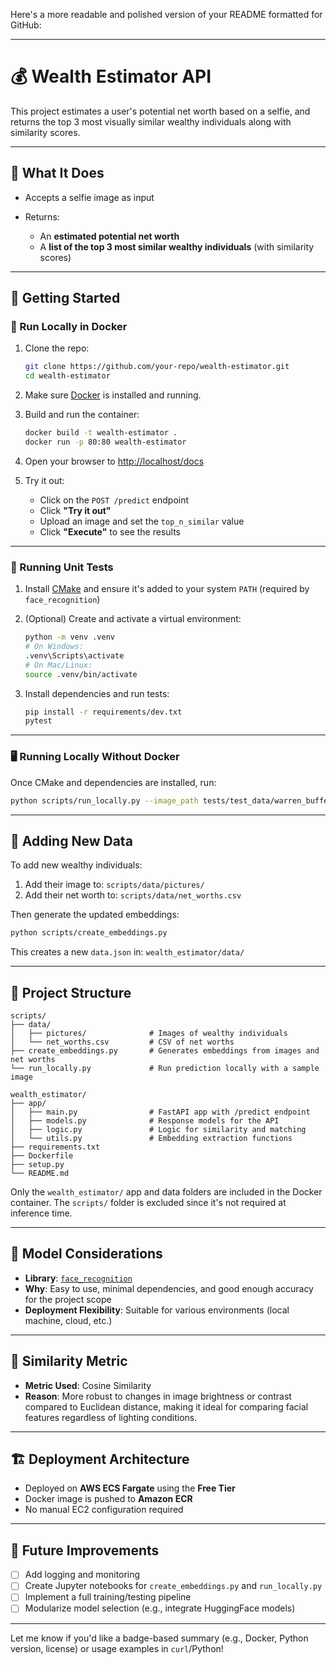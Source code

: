 Here's a more readable and polished version of your README formatted for GitHub:

---

# 💰 Wealth Estimator API

This project estimates a user's potential net worth based on a selfie, and returns the top 3 most visually similar wealthy individuals along with similarity scores.

---

## 📸 What It Does

* Accepts a selfie image as input
* Returns:

  * An **estimated potential net worth**
  * A **list of the top 3 most similar wealthy individuals** (with similarity scores)

---

## 🚀 Getting Started

### 🐳 Run Locally in Docker

1. Clone the repo:

   ```bash
   git clone https://github.com/your-repo/wealth-estimator.git
   cd wealth-estimator
   ```

2. Make sure [Docker](https://www.docker.com/products/docker-desktop/) is installed and running.

3. Build and run the container:

   ```bash
   docker build -t wealth-estimator .
   docker run -p 80:80 wealth-estimator
   ```

4. Open your browser to [http://localhost/docs](http://localhost/docs)

5. Try it out:

   * Click on the `POST /predict` endpoint
   * Click **"Try it out"**
   * Upload an image and set the `top_n_similar` value
   * Click **"Execute"** to see the results

---

### 🧪 Running Unit Tests

1. Install [CMake](https://cmake.org/download/) and ensure it's added to your system `PATH` (required by `face_recognition`)

2. (Optional) Create and activate a virtual environment:

   ```bash
   python -m venv .venv
   # On Windows:
   .venv\Scripts\activate
   # On Mac/Linux:
   source .venv/bin/activate
   ```

3. Install dependencies and run tests:

   ```bash
   pip install -r requirements/dev.txt
   pytest
   ```

---

### 🖥️ Running Locally Without Docker

Once CMake and dependencies are installed, run:

```bash
python scripts/run_locally.py --image_path tests/test_data/warren_buffett.jpg
```

---

## 🧠 Adding New Data

To add new wealthy individuals:

1. Add their image to: `scripts/data/pictures/`
2. Add their net worth to: `scripts/data/net_worths.csv`

Then generate the updated embeddings:

```bash
python scripts/create_embeddings.py
```

This creates a new `data.json` in: `wealth_estimator/data/`

---

## 🧰 Project Structure

```
scripts/
├── data/
│   ├── pictures/              # Images of wealthy individuals
│   └── net_worths.csv         # CSV of net worths
├── create_embeddings.py       # Generates embeddings from images and net worths
└── run_locally.py             # Run prediction locally with a sample image

wealth_estimator/
├── app/
│   ├── main.py                # FastAPI app with /predict endpoint
│   ├── models.py              # Response models for the API
│   ├── logic.py               # Logic for similarity and matching
│   └── utils.py               # Embedding extraction functions
├── requirements.txt
├── Dockerfile
├── setup.py
└── README.md
```

Only the `wealth_estimator/` app and data folders are included in the Docker container. The `scripts/` folder is excluded since it's not required at inference time.

---

## 🤖 Model Considerations

* **Library**: [`face_recognition`](https://github.com/ageitgey/face_recognition)
* **Why**: Easy to use, minimal dependencies, and good enough accuracy for the project scope
* **Deployment Flexibility**: Suitable for various environments (local machine, cloud, etc.)

---

## 📏 Similarity Metric

* **Metric Used**: Cosine Similarity
* **Reason**: More robust to changes in image brightness or contrast compared to Euclidean distance, making it ideal for comparing facial features regardless of lighting conditions.

---

## 🏗️ Deployment Architecture

* Deployed on **AWS ECS Fargate** using the **Free Tier**
* Docker image is pushed to **Amazon ECR**
* No manual EC2 configuration required

---

## 🌱 Future Improvements

* [ ] Add logging and monitoring
* [ ] Create Jupyter notebooks for `create_embeddings.py` and `run_locally.py`
* [ ] Implement a full training/testing pipeline
* [ ] Modularize model selection (e.g., integrate HuggingFace models)

---

Let me know if you'd like a badge-based summary (e.g., Docker, Python version, license) or usage examples in `curl`/Python!
